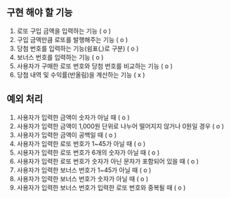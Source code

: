 ## 구현 해야 할 기능
1. 로또 구입 금액을 입력하는 기능 ( o )
2. 구입 금액만큼 로또를 발행해주는 기능 ( o )
3. 당첨 번호를 입력하는 기능(쉼표(,)로 구분) ( o )
4. 보너스 번호를 입력하는 기능 ( o )
5. 사용자가 구매한 로또 번호와 당첨 번호를 비교하는 기능 ( o )
6. 당첨 내역 및 수익률(반올림)을 계산하는 기능 ( x )

## 예외 처리
1. 사용자가 입력한 금액이 숫자가 아닐 때 ( o )
2. 사용자가 입력한 금액이 1,000원 단위로 나누어 떨어지지 않거나 0원일 경우 ( o )
3. 사용자가 입력한 금액이 공백일 때 ( o )
3. 사용자가 입력한 로또 번호가 1~45가 아닐 때 ( o )
4. 시용자가 입력한 로또 번호가 6개의 숫자가 아닐 때 ( o )
5. 사용자가 입력한 로또 번호가 숫자가 아닌 문자가 포함되어 있을 때 ( o )
6. 사용자가 입력한 보너스 번호가 1~45가 아닐 때 ( o )
7. 사용자가 입력한 보너스 번호가 숫자가 아닐 때 ( o )
8. 사용자가 입력한 보너스 번호가 입력한 로또 번호와 중복될 때 ( o )